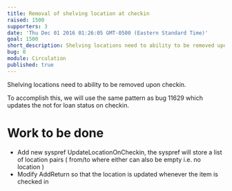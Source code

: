 ```yaml
---
title: Removal of shelving location at checkin
raised: 1500
supporters: 3
date: 'Thu Dec 01 2016 01:26:05 GMT-0500 (Eastern Standard Time)'
goal: 1500
short_description: Shelving locations need to ability to be removed upon checkin.
bug: 0
module: Circulation
published: true
---
```


Shelving locations need to ability to be removed upon checkin.

To accomplish this, we will use the same pattern as bug 11629 which updates the not for loan status on checkin.

# Work to be done
* Add new syspref UpdateLocationOnCheckin, the syspref will store a list of location pairs ( from/to where either can also be empty i.e. no location )
* Modify AddReturn so that the location is updated whenever the item is checked in
